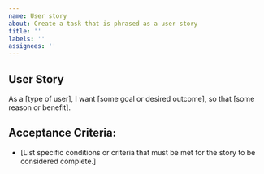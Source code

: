 ```yaml
---
name: User story
about: Create a task that is phrased as a user story
title: ''
labels: ''
assignees: ''
---
```


## User Story
As a [type of user],
I want [some goal or desired outcome],
so that [some reason or benefit].

## Acceptance Criteria:
- [List specific conditions or criteria that must be met for the story to be considered complete.]
